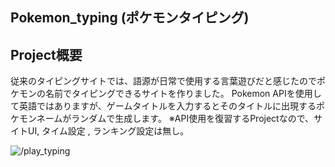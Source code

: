 ## Pokemon_typing (ポケモンタイピング)

## Project概要
従来のタイピングサイトでは、語源が日常で使用する言葉遊びだと感じたのでポケモンの名前でタイピングできるサイトを作りました。
Pokemon APIを使用して英語ではありますが、ゲームタイトルを入力するとそのタイトルに出現するポケモンネームがランダムで生成します。
※API使用を復習するProjectなので、サイトUI, タイム設定 , ランキング設定は無し。

![/play_typing](https://github.com/user-attachments/assets/047c4beb-bcb0-4bae-bca6-0f1083ee7ea2)

